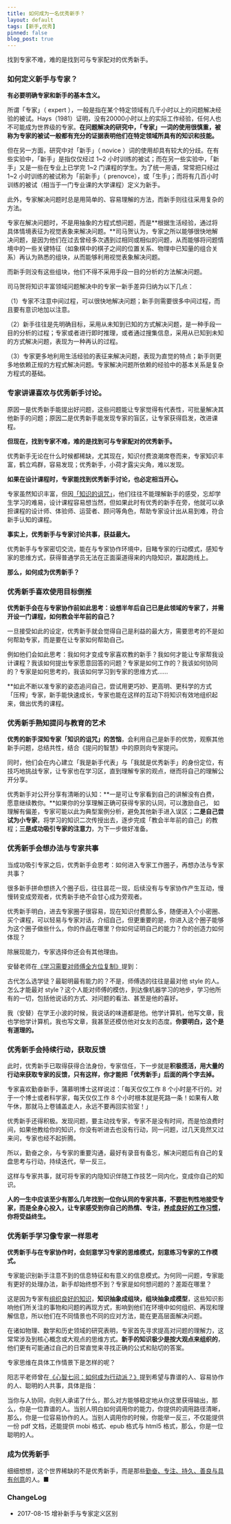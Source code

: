 ```yaml
---
title: 如何成为一名优秀新手？
layout: default
tags: [新手,优秀]
pinned: false
blog_post: true
---
```


找到专家不难，难的是找到可与专家配对的优秀新手。


### 如何定义新手与专家？

**有必要明确专家和新手的基本含义。**

所谓「专家」（ expert ），一般是指在某个特定领域有几千小时以上的问题解决经验的被试。Hays（1981）证明，没有20000小时以上的实际工作经验，任何人也不可能成为世界级的专家。**在问题解决的研究中，「专家」一词的使用很慎重，被称为专家的被试一般都有充分的证据表明他们在特定领域所具有的知识和技能。**

但在另一方面，研究中对「新手」（ novice ）词的使用却具有较大的分歧。在有些实验中，「新手」是指仅仅经过 1~2 小时训练的被试；而在另一些实验中，「新手」又是一些在专业上已学完 1~2 门课程的学生。为了统一用语，常常把只经过 1~2 小时训练的被试称为「前新手」（ prenovce），或「生手」；而将有几百小时训练的被试（相当于一门专业课的大学课程）定义为新手。

此外，专家解决问题时总是用简单的、容易理解的方法，而新手则往往采用复杂的方法。

专家在解决问题时，不是用抽象的方程式想问题，而是**根据生活经验，通过将具体情境表征为视觉表象来解决问题。**司马贺认为，专家之所以能够很快地解决问题，是因为他们在过去曾经多次遇到过相同或相似的问题，从而能够将问题情境中的一些关键特征（如象棋中的棋子之间的位置关系、物理中已知量的组合关系）再认为熟悉的组块，从而能够利用视觉表象解决问题。

而新手则没有这些组块，他们不得不采用手段一目的分析的方法解决问题。

司马贺将知识丰富领域问题解决中的专家一新手差异归纳为以下几点：

（1）专家不注意中间过程，可以很快地解决问题；新手则需要很多中间过程，而且要有意识地加以注意。

（2）新手往往是先明确目标，采用从未知到已知的方式解决问题，是一种手段一目的分析的过程；专家或者进行即时推理，或者通过搜集信息，采用从已知到未知的方式解决问题，表现为一种再认的过程。

（3）专家更多地利用生活经验的表征来解决问题，表现为直觉的特点；新手则更多地依赖正规的方程式解决问题。专家解决问题所依赖的经验中的基本关系是复杂方程式的基础。


### 专家讲课喜欢与优秀新手讨论。

原因一是优秀新手能提出好问题，这些问题能让专家觉得有代表性，可批量解决其他新手的问题；原因二是优秀新手能发现专家的盲区，让专家获得启发，改进课程。

**但现在，找到专家不难，难的是找到可与专家配对的优秀新手。**

优秀新手无论在什么时候都稀缺，尤其现在，知识付费浪潮席卷而来，专家知识丰富，鹤立鸡群，容易发现；优秀新手，小荷才露尖尖角，难以发现。


**如果在设计课程时，专家能找到优秀新手讨论，也必定相当开心。**

专家虽然知识丰富，但因[「知识的诅咒」](https://mp.weixin.qq.com/s?__biz=MzA4ODM4ODQ3MQ==&mid=2651931193&idx=2&sn=d1932457d3f7529f00c364a6c11494cd&chksm=8bcf0421bcb88d37a3adb07ce50f4db0a5b7071e008f474b29461e0bad04241fcc9bf8f654ed&scene=4&rd2werd=1#wechat_redirect)，他们往往不能理解新手的感受，忘却学生学习的难易，设计课程容易想当然，但如果此时有优秀的新手在旁，他就可以承担课程的设计师、体验师、运营者、顾问等角色，帮助专家设计出从易到难，符合新手认知的课程。

**事实上，优秀新手与专家讨论共事，获益最大。**

优秀新手与专家密切交流，能在与专家协作环境中，目睹专家的行动模式，感知专家的思维方式，获得普通学员无法在正面渠道得来的内隐知识，赢起跑线上。

**那么，如何成为优秀新手？**

### 优秀新手喜欢使用目标倒推

**优秀新手会在与专家协作前如此思考：设想半年后自己已是此领域的专家了，并需开设一门课程，如何教会半年前的自己？** 

一旦接受如此的设定，优秀新手就会觉得自己是利益的最大方，需要思考的不是如何帮助专家，而是要在让专家如何帮助自己。

例如他们会如此思考：我如何才变成专家喜欢教的新手？我如何才能让专家帮我设计课程？我该如何提出专家愿意回答的问题？专家是如何工作的？我该如何协同的？专家是如何思考的，我该如何学习到专家的思维方式……

**如此不断以准专家的姿态追问自己，尝试用更巧妙、更高明、更科学的方式「压榨」专家，新手能快速成长，专家也能在这样的互动下将知识有效地组织起来，做出优秀的课程。

### 优秀新手熟知提问与教育的艺术

**优秀的新手深知专家「知识的诅咒」的苦恼**，会利用自己是新手的优势，观察其他新手问题，总结共性，结合《提问的智慧》中的原则向专家提问。



同时，他们会在内心建立「我是新手代表」与「我就是优秀新手」的身份定位，有技巧地挑战专家，让专家也在学习区，直到理解专家的观点，继而将自己的理解公开分享。

优秀新手对公开分享有清晰的认知：**一是可让专家看到自己的讲解没有白费，愿意继续教你。**如果你的分享理解正确可获得专家的认同，可以激励自己， 如理解有偏差，专家可能以此为典型案例分析，避免其他新手进入误区；**二是自己尝试为小专家**，将学习的知识二次传授出去，逐步完成「教会半年前的自己」的教程；**三是成功吸引专家的注意力**，为下一步做好准备。

### 优秀新手会想办法与专家共事

当成功吸引专家之后，优秀新手会思考：如何进入专家工作圈子，再想办法与专家共事？

很多新手拼命想挤入个圈子后，往往昙花一现，后续没有与专家协作产生互动，慢慢转变成旁观者，优秀新手绝不会甘心成为旁观者。

优秀新手明白，进去专家圈子很容易，现在知识付费那么多，随便进入个小密圈、买个课程，可以轻易与专家对话，介绍自己，但更重要的是，你进入这个圈子能够为这个圈子做些什么，你的作品在哪里？你如何证明自己的能力？你的创造力如何体现？

除展现能力，专家选择你还会有其他理由。

安替老师在[《学习需要对师傅全方位复制》](https://mp.weixin.qq.com/s?__biz=MzA4ODM4ODQ3MQ==&mid=2651929653&idx=1&sn=14f1cbae2dff871e9d4ac1a7df7863a8&chksm=8bcf7a2dbcb8f33bcf2809d0a0b81f29508e3fc879adba94b3aa8a629a733c216b82eba4d833#rd)提到：

古代怎么选学徒？最聪明最有能力的？不是，师傅选的往往是最对他 style 的人。怎么才能最对 style？这个人能对师傅的模仿，到达像机器学习的地步，学习他所有的一切，包括他说话的方式、对问题的看法、甚至是他的喜好。

我（安替）在学王小波的时候，我说话的味道都是他。他学计算机，他写文章，我也学他学计算机，我也写文章，我甚至还模仿他对女友的态度。**你要明白，这个是有道理的。**

### 优秀新手会持续行动，获取反馈

此时，优秀新手已取得获得合法身份，专家信任，下一步就是**积极揽活，用大量的行动来获取专家的反馈，只有这样，你才能把「优秀新手」后面的两个字去掉。**

专家喜欢勤奋新手，蒲慕明博士这样说过：「每天仅仅工作 8 个小时是不行的。对于一个博士或者科学家，每天仅仅工作 8 个小时根本就是死路一条！如果有人敢午休，那就马上卷铺盖走人，永远不要再回实验室！」



优秀新手还得积极。发现问题，要主动找专家，专家不是没有时间，而是怕浪费时间，如果他教给你的知识，你没有听进去也没有行动，同一问题，过几天竟然又过来问，专家也经不起折腾。

所以，勤奋之余，与专家的重要沟通，最好有录音有备忘，解决问题后有自己的复盘思考与行动，持续迭代，举一反三。

这样与专家共事，就可将专家的内隐知识伴随工作技艺一同内化，变成你自己的知识。

**人的一生中应该至少有那么几年找到一位你认同的专家共事，不要批判性地接受专家，而是全身心投入，让专家感受到你自己的热情、专注，[养成良好的工作习惯](https://mp.weixin.qq.com/s?__biz=MzA4ODM4ODQ3MQ==&mid=2651931883&idx=1&sn=0d5f103aaa9bf26a2b5b7a49d3c063ac&chksm=8bcf02f3bcb88be5fe0bba6055edd21d8ebf5366c5a9e14bec48446cb082d7f1807f671a479e#rd)，你将受益终生。**

###  优秀新手学习像专家一样思考

**优秀新手与在专家协作时，会刻意学习专家的思维模式，刻意练习专家的工作模式。**

专家能识别新手注意不到的信息特征和有意义的信息模式。为何同一问题，专家能有更好的处理办法，新手却始终想不到？专家是如何想问题的？差距在哪里？

这是因为专家有[组织良好的知识](https://mp.weixin.qq.com/s?__biz=MzA4ODM4ODQ3MQ==&mid=2651932245&idx=1&sn=2fab72b6d5c3d6f49806b7c3b815cf1d&chksm=8bcf004dbcb8895b8cc92466cc58ae54e24062859cc75174980ca494fbeb82c957e9e537a083#rd)，**知识抽象成组块，组块抽象成模型**，这些知识影响他们所关注的事物和问题的再现方式，影响到他们在环境中如何组织、再现和理解信息，所以他们在不同情景也不同的应对方法，能在更高层面解决问题。

在诸如物理、数学和历史领域的研究表明，专家首先寻求提高对问题的理解力，这常常涉及到核心概念或大观点的思维方式。**新手的知识极少是按大观点来组织的**，他们更有可能通过自己的日常直觉来寻找正确的公式和贴切的答案。


专家思维在具体工作情景下是怎样的呢？

阳志平老师曾在[《心智七问：如何成为行动派？》](https://mp.weixin.qq.com/s?__biz=MzA4ODM4ODQ3MQ==&mid=2651928696&idx=1&sn=73d680afe13fe5c4072ff00215be6167#rd)提到希望与靠谱的人、容易协作的人、聪明的人共事，具体是指：

当你与人协同，向别人承诺了什么，那么对方能够稳定地从你这里获得输出，那么，你是一位靠谱的人。当别人明白如何调用你的能力，你提供的调用路径清晰，那么，你是一位容易协作的人。当别人调用你的时候，你能举一反三，不仅能提供一份 pdf 文档，还能提供 mobi 格式、epub 格式与 html5 格式，那么，你是一位聪明的人。

### 成为优秀新手

细细想想，这个世界稀缺的不是优秀新手，而是那些[勤奋、专注、持久、善良与具有创意](https://mp.weixin.qq.com/s?__biz=MzA4ODM4ODQ3MQ==&mid=2651929996&idx=1&sn=5a91e9d46e10d957071ab7613672a7a8&chksm=8bcf7b94bcb8f282b33696737e7a241cf23661f0d58c3c74140f36137b3282ae65628e8de035&scene=21#wechat_redirect)的人。■



### ChangeLog

- 2017-08-15 增补新手与专家定义区别
